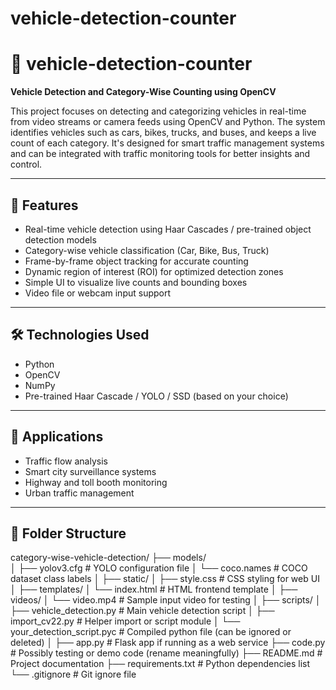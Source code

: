 # vehicle-detection-counter
# 🚗 vehicle-detection-counter

**Vehicle Detection and Category-Wise Counting using OpenCV**

This project focuses on detecting and categorizing vehicles in real-time from video streams or camera feeds using OpenCV and Python. The system identifies vehicles such as cars, bikes, trucks, and buses, and keeps a live count of each category. It's designed for smart traffic management systems and can be integrated with traffic monitoring tools for better insights and control.

---

## 🔧 Features

- Real-time vehicle detection using Haar Cascades / pre-trained object detection models  
- Category-wise vehicle classification (Car, Bike, Bus, Truck)  
- Frame-by-frame object tracking for accurate counting  
- Dynamic region of interest (ROI) for optimized detection zones  
- Simple UI to visualize live counts and bounding boxes  
- Video file or webcam input support  

---

## 🛠 Technologies Used

- Python  
- OpenCV  
- NumPy  
- Pre-trained Haar Cascade / YOLO / SSD (based on your choice)  

---

## 📌 Applications

- Traffic flow analysis  
- Smart city surveillance systems  
- Highway and toll booth monitoring  
- Urban traffic management  

---

## 📁 Folder Structure

category-wise-vehicle-detection/
├── models/                          
│   ├── yolov3.cfg                   # YOLO configuration file
│   └── coco.names                   # COCO dataset class labels
│
├── static/
│   ├── style.css                    # CSS styling for web UI
│
├── templates/
│   └── index.html                   # HTML frontend template
│
├── videos/
│   └── video.mp4                    # Sample input video for testing
│
├── scripts/
│   ├── vehicle_detection.py         # Main vehicle detection script
│   ├── import_cv22.py              # Helper import or script module
│   └── your_detection_script.pyc    # Compiled python file (can be ignored or deleted)
│
├── app.py                           # Flask app if running as a web service
├── code.py                          # Possibly testing or demo code (rename meaningfully)
├── README.md                        # Project documentation
├── requirements.txt                 # Python dependencies list
└── .gitignore                       # Git ignore file

